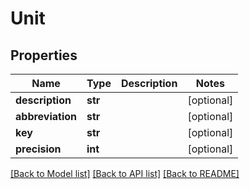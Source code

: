 # Unit

## Properties
Name | Type | Description | Notes
------------ | ------------- | ------------- | -------------
**description** | **str** |  | [optional] 
**abbreviation** | **str** |  | [optional] 
**key** | **str** |  | [optional] 
**precision** | **int** |  | [optional] 

[[Back to Model list]](../README.md#documentation-for-models) [[Back to API list]](../README.md#documentation-for-api-endpoints) [[Back to README]](../README.md)

